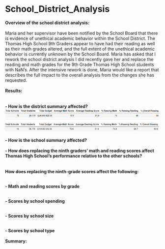 # School_District_Analysis

**Overview of the school district analysis: <br><br>**
Maria and her supervisor have been notified by the School Board that there is evidence of unethical academic behavior within the School District.  The Thomas High School 9th Graders appear to have had their reading as well as their math grades altered, and the full extent of the unethical academic behavior is currently unknown by the School Board. Maria has asked that I rework the school district analysis I did recently gave her and replace the reading and math grades for the 9th Grade Thomas High School students with NaN’s. After the intensive rework is done, Maria would like a report that describes the full impact to the overall analysis from the changes she has requested. <br>
<br>
**Results:<br><br>** 
<br>
  **- How is the district summary affected?**<br>
 ![original_district_summary_df](Resources/original_district_summary_df.png)<br>
 ![revised_district_summary_df](Resources/revised_district_summary_df.png)<br>
<br>
  **- How is the school summary affected?** <br>
<br>
  **- How does replacing the ninth graders’ math and reading scores affect Thomas High School’s performance relative to the other schools?** <br>
<br><br>
  **How does replacing the ninth-grade scores affect the following:** <br>
<br>

   **- Math and reading scores by grade**<br>
<br>

   **- Scores by school spending**<br>
<br>

   **- Scores by school size**<br>
<br>

   **- Scores by school type**<br>
<br>
**Summary:<br><br>**
